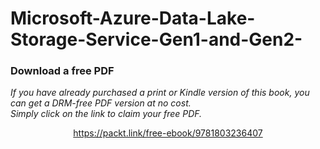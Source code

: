 # Microsoft-Azure-Data-Lake-Storage-Service-Gen1-and-Gen2-
### Download a free PDF

 <i>If you have already purchased a print or Kindle version of this book, you can get a DRM-free PDF version at no cost.<br>Simply click on the link to claim your free PDF.</i>
<p align="center"> <a href="https://packt.link/free-ebook/9781803236407">https://packt.link/free-ebook/9781803236407 </a> </p>